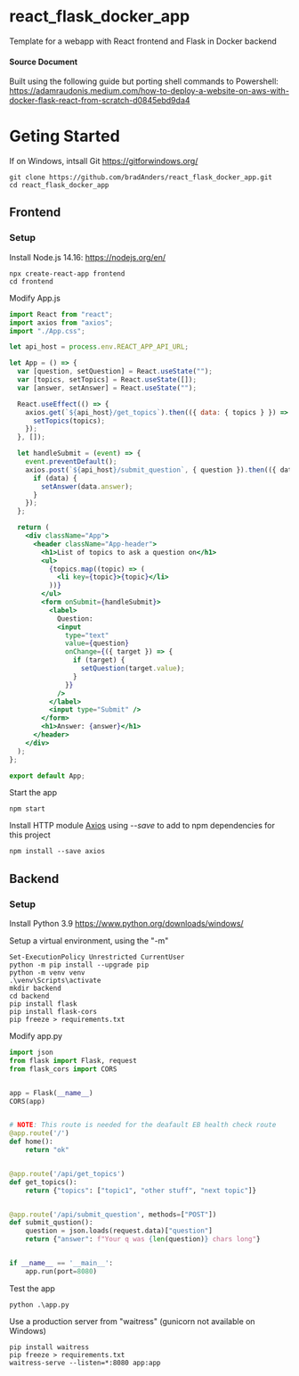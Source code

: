 # react_flask_docker_app
Template for a webapp with React frontend and Flask in Docker backend


#### Source Document

Built using the following guide but porting shell commands to Powershell: https://adamraudonis.medium.com/how-to-deploy-a-website-on-aws-with-docker-flask-react-from-scratch-d0845ebd9da4

# Geting Started

If on Windows, intsall Git https://gitforwindows.org/

```shell
git clone https://github.com/bradAnders/react_flask_docker_app.git
cd react_flask_docker_app
```

## Frontend

### Setup

Install Node.js 14.16: https://nodejs.org/en/

```shell Windows
npx create-react-app frontend
cd frontend
```
Modify App.js

```jsx
import React from "react";
import axios from "axios";
import "./App.css";

let api_host = process.env.REACT_APP_API_URL;

let App = () => {
  var [question, setQuestion] = React.useState("");
  var [topics, setTopics] = React.useState([]);
  var [answer, setAnswer] = React.useState("");

  React.useEffect(() => {
    axios.get(`${api_host}/get_topics`).then(({ data: { topics } }) => {
      setTopics(topics);
    });
  }, []);

  let handleSubmit = (event) => {
    event.preventDefault();
    axios.post(`${api_host}/submit_question`, { question }).then(({ data }) => {
      if (data) {
        setAnswer(data.answer);
      }
    });
  };

  return (
    <div className="App">
      <header className="App-header">
        <h1>List of topics to ask a question on</h1>
        <ul>
          {topics.map((topic) => (
            <li key={topic}>{topic}</li>
          ))}
        </ul>
        <form onSubmit={handleSubmit}>
          <label>
            Question:
            <input
              type="text"
              value={question}
              onChange={({ target }) => {
                if (target) {
                  setQuestion(target.value);
                }
              }}
            />
          </label>
          <input type="Submit" />
        </form>
        <h1>Answer: {answer}</h1>
      </header>
    </div>
  );
};

export default App;
```

Start the app

```shell
npm start
```

Install HTTP module [Axios](https://www.npmjs.com/package/axios) using *--save* to add to npm dependencies for this project

```shell
npm install --save axios
```

## Backend

### Setup

Install Python 3.9 https://www.python.org/downloads/windows/

Setup a virtual environment, using the "-m"

```shell
Set-ExecutionPolicy Unrestricted CurrentUser
python -m pip install --upgrade pip
python -m venv venv
.\venv\Scripts\activate
mkdir backend
cd backend
pip install flask
pip install flask-cors
pip freeze > requirements.txt
```

Modify app.py

```python
import json
from flask import Flask, request
from flask_cors import CORS


app = Flask(__name__)
CORS(app)


# NOTE: This route is needed for the deafault EB health check route
@app.route('/')
def home():
    return "ok"


@app.route('/api/get_topics')
def get_topics():
    return {"topics": ["topic1", "other stuff", "next topic"]}


@app.route('/api/submit_question', methods=["POST"])
def submit_qustion():
    question = json.loads(request.data)["question"]
    return {"answer": f"Your q was {len(question)} chars long"}


if __name__ == '__main__':
    app.run(port=8080)
```

Test the app
```shell
python .\app.py
```

Use a production server from "waitress" (gunicorn not available on Windows)

```shell
pip install waitress
pip freeze > requirements.txt
waitress-serve --listen=*:8080 app:app 
```
